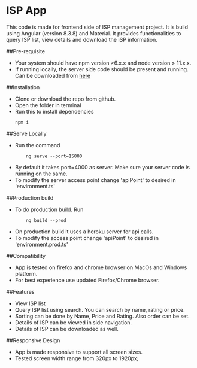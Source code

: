 # ISP App
This code is made for frontend side of ISP management project. It is build using Angular (version 8.3.8) and Material.
It provides functionalities to query ISP list, view details and download the ISP information.

##Pre-requisite
* Your system should have npm version >6.x.x and node version > 11.x.x.
* If running locally, the server side code should be present and running. Can be downloaded from [here](https://github.com/mrmilind11/isp-backend)

##Installation
* Clone or download the repo from github.
* Open the folder in terminal
* Run this to install dependencies  
    ```
    npm i
    ```

##Serve Locally
* Run the command
    ```
        ng serve --port=15000
    ```
* By default it takes port=4000 as server. Make sure your server code is running on the same.
* To modify the server access point change 'apiPoint' to desired in 'environment.ts'

##Production build
* To do production build. Run
    ```
        ng build --prod
    ```
* On production build it uses a heroku server for api calls. 
* To modify the access point change 'apiPoint' to desired in 'environment.prod.ts'

##Compatibility
* App is tested on firefox and chrome browser on MacOs and Windows platform.
* For best experience use updated Firefox/Chrome browser.

##Features
* View ISP list
* Query ISP list using search. You can search by name, rating or price.
* Sorting can be done by Name, Price and Rating. Also order can be set.
* Details of ISP can be viewed in side navigation.
* Details of ISP can be downloaded as well.

##Responsive Design
* App is made responsive to support all screen sizes.
* Tested screen width range from 320px to 1920px;